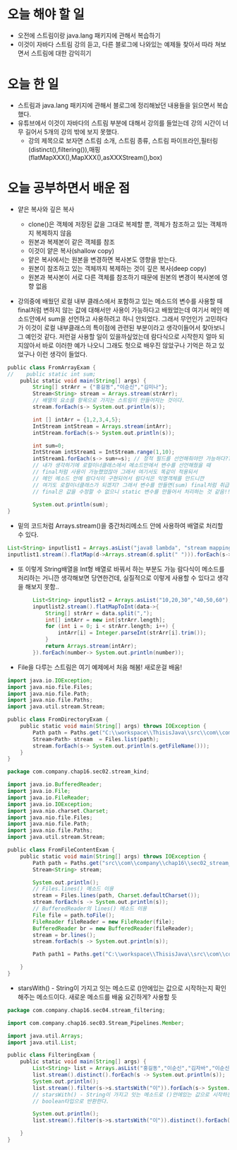 # 오늘 해야 할 일
* 오전에 스트림이랑 java.lang 패키지에 관해서 복습하기
* 이것이 자바다 스트림 강의 듣고, 다른 블로그에 나와있는 예제들 찾아서 따라 쳐보면서
스트림에 대한 감익히기
# 오늘 한 일
* 스트림과 java.lang 패키지에 관해서 블로그에 정리해놨던 내용들을 읽으면서 복습했다.
* 유튜브에서 이것이 자바다의 스트림 부분에 대해서 강의를 들었는데 강의 시간이 너무 길어서
5개의 강의 밖에 보지 못했다. 
  * 강의 제목으로 보자면 스트림 소개, 스트림 종류, 스트림 파이프라인,필터링(distinct(),filtering()),매핑(flatMapXXX(),MapXXX(),asXXXStream(),box)
  
# 오늘 공부하면서 배운 점
* 얕은 복사와 깊은 복사
  * clone()은 객체에 저장된 값을 그대로 복제할 뿐, 객체가 참조하고 있는 객체까지 복제하지 않음
  * 원본과 복제본이 같은 객체를 참조
  * 이것이 얕은 복사(shallow copy)
  * 얕은 복사에서는 원본을 변경하면 복사본도 영향을 받는다.
  * 원본이 참조하고 있는 객체까지 복제하는 것이 깊은 복사(deep copy)
  * 원본과 복사본이 서로 다른 객체를 참조하기 때문에 원본의 변경이 복사본에 영향 없음

* 강의중에 배웠던 로컬 내부 클래스에서 포함하고 있는 메소드의 변수를 사용할 때 final처럼 
변하지 않는 값에 대해서만 사용이 가능하다고 배웠었는데 여기서 메인 메소드안에서
sum을 선언하고 사용하려고 하니 안되었다. 그래서 무언인가 고민하다가 이것이 로컬 내부클래스의
특이점에 관련된 부분이라고 생각이들어서 찾아보니 그 예인것 같다. 저런걸 사용할 일이 있을까싶었는데
람다식으로 시작한지 얼마 되지않아서 바로 이러한 예가 나오니 그래도 헛으로 배우진 않았구나
기억은 하고 있었구나 이런 생각이 들었다.
```groovy
public class FromArrayExam {
//    public static int sum;
    public static void main(String[] args) {
        String[] strArr = {"홍길동","이순신","김미나"};
        Stream<String> stream = Arrays.stream(strArr);
        // 배열의 요소를 항목으로 가지는 스트림이 만들어지는 것이다.
        stream.forEach(s-> System.out.println(s));

        int [] intArr = {1,2,3,4,5};
        IntStream intStream = Arrays.stream(intArr);
        intStream.forEach(s-> System.out.println(s));

        int sum=0;
        IntStream intStream1 = IntStream.range(1,10);
        intStream1.forEach(s-> sum+=s); // 정적 필드를 선언해줘야만 가능하다??
        // 내가 생각하기에 로컬이너클래스에서 메소드안에서 변수를 선언해줬을 때
        // final처럼 사용이 가능했었잖아 그래서 여기서도 똑같이 적용되서
        // 메인 메소드 안에 람다식이 구현되어서 람다식은 익명객체를 만드니깐
        // 여기도 로컬이너클래스가 되겠지? 그래서 변수를 만들면(sum) final처럼 취급이 된다.
        // final은 값을 수정할 수 없으니 static 변수를 만들어서 처리하는 것 같음!!!
        
        System.out.println(sum);
}
``` 

* 밑의 코드처럼 Arrays.stream()을 중간처리메소드 안에 사용하여 배열로 처리할 수 있다.
```groovy
List<String> inputlist1 = Arrays.asList("java8 lambda", "stream mapping");
inputlist1.stream().flatMap(d->Arrays.stream(d.split(" "))).forEach(s-> System.out.println(s));
```

* 또 이렇게 String배열을 Int형 배열로 바꿔서 하는 부분도 가능 람다식이 메소드를 처리하는 거니깐 생각해보면 당연한건데,
실질적으로 이렇게 사용할 수 있다고 생각을 해보지 못함.. 
```groovy
        List<String> inputlist2 = Arrays.asList("10,20,30","40,50,60");
        inputlist2.stream().flatMapToInt(data->{
            String[] strArr = data.split(",");
            int[] intArr = new int[strArr.length];
            for (int i = 0; i < strArr.length; i++) {
                intArr[i] = Integer.parseInt(strArr[i].trim());
            }
            return Arrays.stream(intArr);
        }).forEach(number-> System.out.println(number));
```

* File을 다루는 스트림은 여기 예제에서 처음 해봄! 새로운걸 배움!
```groovy
import java.io.IOException;
import java.nio.file.Files;
import java.nio.file.Path;
import java.nio.file.Paths;
import java.util.stream.Stream;

public class FromDirectoryExam {
    public static void main(String[] args) throws IOException {
        Path path = Paths.get("C:\\workspace\\ThisisJava\\src\\com\\company\\chap16");
        Stream<Path> stream  = Files.list(path);
        stream.forEach(s-> System.out.println(s.getFileName()));
    }
}
```
```groovy
package com.company.chap16.sec02.stream_kind;

import java.io.BufferedReader;
import java.io.File;
import java.io.FileReader;
import java.io.IOException;
import java.nio.charset.Charset;
import java.nio.file.Files;
import java.nio.file.Path;
import java.nio.file.Paths;
import java.util.stream.Stream;

public class FromFileContentExam {
    public static void main(String[] args) throws IOException {
        Path path = Paths.get("src\\com\\company\\chap16\\sec02_stream_kind\\linedata.txt");
        Stream<String> stream;

        System.out.println();
        // Files.lines() 메소드 이용
        stream = Files.lines(path, Charset.defaultCharset());
        stream.forEach(s -> System.out.println(s));
        // BufferedReader의 lines() 메소드 이용
        File file = path.toFile();
        FileReader fileReader = new FileReader(file);
        BufferedReader br = new BufferedReader(fileReader);
        stream = br.lines();
        stream.forEach(s -> System.out.println(s));

        Path path1 = Paths.get("C:\\workspace\\ThisisJava\\src\\com\\company\\chap16");

    }
}

```

* starsWith() - String이 가지고 잇는 메소드로 ()안에있는 값으로 시작하는지 확인해주는 메소드이다. 새로운 메소드를 배움
요긴하게? 사용할 듯
```groovy
package com.company.chap16.sec04.stream_filtering;

import com.company.chap16.sec03.Stream_Pipelines.Member;

import java.util.Arrays;
import java.util.List;

public class FilteringExam {
    public static void main(String[] args) {
        List<String> list = Arrays.asList("홍길동","이순신","김자바","이순신","김유신","이상상");
        list.stream().distinct().forEach(s -> System.out.println(s));
        System.out.println();
        list.stream().filter(s->s.startsWith("이")).forEach(s-> System.out.println(s));
        // starsWith() - String이 가지고 잇는 메소드로 ()안에있는 값으로 시작하는지 확인해주는 메소드이다.
        // boolean타입으로 반환한다.

        System.out.println();
        list.stream().filter(s->s.startsWith("이")).distinct().forEach(s-> System.out.println(s));

    }
}

```
